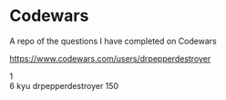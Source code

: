 # Codewars
A repo of the questions I have completed on Codewars

https://www.codewars.com/users/drpepperdestroyer

1	
6 kyu
drpepperdestroyer		150

